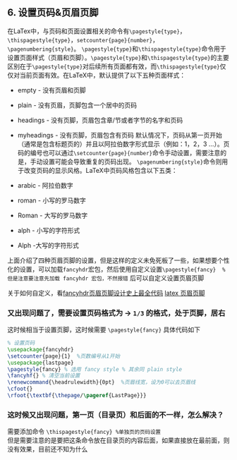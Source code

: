 ## 6. 设置页码&页眉页脚

在LaTex中，与页码和页面设置相关的命令有`\pagestyle{type}`，`\thispagestyle{type}`，`setcounter{page}{number}`，`\pagenumbering{style}`。
`\pagestyle{type}`和`\thispagestyle{type}`命令用于设置页面样式（页眉和页脚）。`\pagestyle{type}`和`\thispagestyle{type}`的主要区别在于`\pagestyle{type}`对后续所有页面都有效，而`\thispagestyle{type}`仅仅对当前页面有效。在LaTeX中，默认提供了以下五种页面样式：

+ empty - 没有页眉和页脚
+ plain - 没有页眉，页脚包含一个居中的页码
+ headings - 没有页脚，页眉包含章/节或者字节的名字和页码
+ myheadings - 没有页脚，页眉包含有页码
  默认情况下，页码从第一页开始（通常是包含标题页的）并且以阿拉伯数字形式显示（例如：1，2，3 …）。页码的编号也可以通过`\setcounter{page}{number}`命令手动设置，需要注意的是，手动设置可能会导致重复的页码出现。
  `\pagenumbering{style}`命令则用于改变页码的显示风格。LaTeX中页码风格包含以下五类：

+ arabic - 阿拉伯数字
+ roman - 小写的罗马数字
+ Roman - 大写的罗马数字
+ alph - 小写的字符形式
+ Alph -大写的字符形式

上面介绍了四种页眉页脚的设置，但是这样的定义未免死板了一些，如果想要个性化的设置，可以加载`fancyhdr`宏包，然后使用自定义设置`\pagestyle{fancy}  %但是注意要注意先加载 fancyhdr 宏包，不然报错` 后可以自定义设置页眉页脚

关于如何自定义，看[fancyhdr页眉页脚设计史上最全代码](https://blog.csdn.net/lafengxiaoyu/article/details/79223292) [latex 页眉页脚](https://blog.csdn.net/markpen/article/details/42241067)

### 又出现问题了，需要设置页码格式为 -> `1/3` 的格式，处于页脚，居右

这时候相当于设置页脚，这时候需要 `\pagestyle{fancy}` 具体代码如下

```tex
% 设置页码
\usepackage{fancyhdr}
\setcounter{page}{1}  %页数编号从1开始
\usepackage{lastpage} 
\pagestyle{fancy} % 选用 fancy style % 其余同 plain style
\fancyhf{} % 清空当前设置
\renewcommand{\headrulewidth}{0pt}  %页眉线宽，设为0可以去页眉线
\cfoot{} 
\rfoot{\textbf{\thepage/\pageref{LastPage}}}
```

### 这时候又出现问题，第一页（目录页）和后面的不一样，怎么解决？

需要添加命令 `\thispagestyle{fancy} %单独页的页码设置`   
但是需要注意的是要把这条命令放在目录页的内容后面，如果直接放在最前面，则没有效果，目前还不知为什么